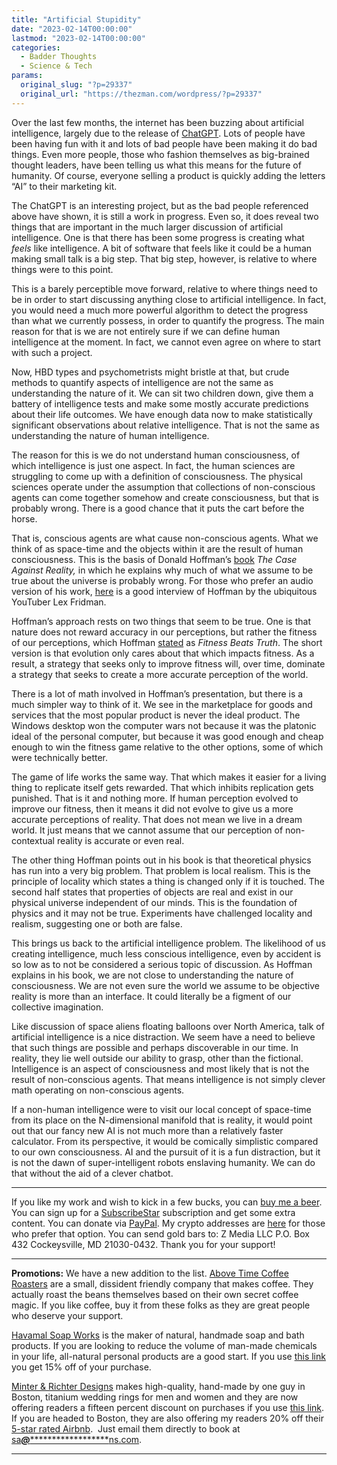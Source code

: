 ```yaml
---
title: "Artificial Stupidity"
date: "2023-02-14T00:00:00"
lastmod: "2023-02-14T00:00:00"
categories:
  - Badder Thoughts
  - Science & Tech
params:
  original_slug: "?p=29337"
  original_url: "https://thezman.com/wordpress/?p=29337"
---
```


Over the last few months, the internet has been buzzing about artificial
intelligence, largely due to the release of
<a href="https://openai.com/blog/chatgpt/" rel="noopener"
target="_blank">ChatGPT</a>. Lots of people have been having fun with it
and lots of bad people have been making it do bad things. Even more
people, those who fashion themselves as big-brained thought leaders,
have been telling us what this means for the future of humanity. Of
course, everyone selling a product is quickly adding the letters “AI” to
their marketing kit.

The ChatGPT is an interesting project, but as the bad people referenced
above have shown, it is still a work in progress. Even so, it does
reveal two things that are important in the much larger discussion of
artificial intelligence. One is that there has been some progress is
creating what *feels* like intelligence. A bit of software that feels
like it could be a human making small talk is a big step. That big step,
however, is relative to where things were to this point.

This is a barely perceptible move forward, relative to where things need
to be in order to start discussing anything close to artificial
intelligence. In fact, you would need a much more powerful algorithm to
detect the progress than what we currently possess, in order to quantify
the progress. The main reason for that is we are not entirely sure if we
can define human intelligence at the moment. In fact, we cannot even
agree on where to start with such a project.

Now, HBD types and psychometrists might bristle at that, but crude
methods to quantify aspects of intelligence are not the same as
understanding the nature of it. We can sit two children down, give them
a battery of intelligence tests and make some mostly accurate
predictions about their life outcomes. We have enough data now to make
statistically significant observations about relative intelligence. That
is not the same as understanding the nature of human intelligence.

The reason for this is we do not understand human consciousness, of
which intelligence is just one aspect. In fact, the human sciences are
struggling to come up with a definition of consciousness. The physical
sciences operate under the assumption that collections of non-conscious
agents can come together somehow and create consciousness, but that is
probably wrong. There is a good chance that it puts the cart before the
horse.

That is, conscious agents are what cause non-conscious agents. What we
think of as space-time and the objects within it are the result of human
consciousness. This is the basis of Donald Hoffman’s <a
href="https://www.amazon.com/Case-Against-Reality-Evolution-Truth/dp/0393254690"
rel="noopener" target="_blank">book</a> *The Case Against Reality,* in
which he explains why much of what we assume to be true about the
universe is probably wrong. For those who prefer an audio version of his
work, <a
href="https://youtube.com/watch?v=reYdQYZ9Rj4&amp;si=EnSIkaIECMiOmarE"
rel="noopener" target="_blank">here</a> is a good interview of Hoffman
by the ubiquitous YouTuber Lex Fridman.

Hoffman’s approach rests on two things that seem to be true. One is that
nature does not reward accuracy in our perceptions, but rather the
fitness of our perceptions, which Hoffman
<a href="http://cogsci.uci.edu/~ddhoff/FitnessBeatsTruth_apa_PBR.pdf"
rel="noopener" target="_blank">stated</a> as *Fitness Beats Truth*. The
short version is that evolution only cares about that which impacts
fitness. As a result, a strategy that seeks only to improve fitness
will, over time, dominate a strategy that seeks to create a more
accurate perception of the world.

There is a lot of math involved in Hoffman’s presentation, but there is
a much simpler way to think of it. We see in the marketplace for goods
and services that the most popular product is never the ideal product.
The Windows desktop won the computer wars not because it was the
platonic ideal of the personal computer, but because it was good enough
and cheap enough to win the fitness game relative to the other options,
some of which were technically better.

The game of life works the same way. That which makes it easier for a
living thing to replicate itself gets rewarded. That which inhibits
replication gets punished. That is it and nothing more. If human
perception evolved to improve our fitness, then it means it did not
evolve to give us a more accurate perceptions of reality. That does not
mean we live in a dream world. It just means that we cannot assume that
our perception of non-contextual reality is accurate or even real.

The other thing Hoffman points out in his book is that theoretical
physics has run into a very big problem. That problem is local realism.
This is the principle of locality which states a thing is changed only
if it is touched. The second half states that properties of objects are
real and exist in our physical universe independent of our minds. This
is the foundation of physics and it may not be true. Experiments have
challenged locality and realism, suggesting one or both are false.

This brings us back to the artificial intelligence problem. The
likelihood of us creating intelligence, much less conscious
intelligence, even by accident is so low as to not be considered a
serious topic of discussion. As Hoffman explains in his book, we are not
close to understanding the nature of consciousness. We are not even sure
the world we assume to be objective reality is more than an interface.
It could literally be a figment of our collective imagination.

Like discussion of space aliens floating balloons over North America,
talk of artificial intelligence is a nice distraction. We seem have a
need to believe that such things are possible and perhaps discoverable
in our time. In reality, they lie well outside our ability to grasp,
other than the fictional. Intelligence is an aspect of consciousness and
most likely that is not the result of non-conscious agents. That means
intelligence is not simply clever math operating on non-conscious
agents.

If a non-human intelligence were to visit our local concept of
space-time from its place on the N-dimensional manifold that is reality,
it would point out that our fancy new AI is not much more than a
relatively faster calculator. From its perspective, it would be
comically simplistic compared to our own consciousness. AI and the
pursuit of it is a fun distraction, but it is not the dawn of
super-intelligent robots enslaving humanity. We can do that without the
aid of a clever chatbot.

------------------------------------------------------------------------

If you like my work and wish to kick in a few bucks, you can
<a href="https://www.buymeacoffee.com/mujolulu" rel="noopener"
target="_blank">buy me a beer</a>. You can sign up for a
<a href="https://www.subscribestar.com/the-z-blog" rel="noopener"
target="_blank">SubscribeStar</a> subscription and get some extra
content. You can donate via <a
href="https://www.paypal.com/donate/?cmd=_s-xclick&amp;hosted_button_id=UDAS2Q8JYA6CN&amp;source=url"
rel="noopener" target="_blank">PayPal</a>. My crypto addresses are
<a href="https://thezman.com/wordpress/?page_id=22713" rel="noopener"
target="_blank">here</a> for those who prefer that option. You can send
gold bars to: Z Media LLC P.O. Box 432 Cockeysville, MD 21030-0432.
Thank you for your support!

------------------------------------------------------------------------

**Promotions:** We have a new addition to the list.
<a href="https://abovetimecoffee.com/" rel="noopener"
target="_blank">Above Time Coffee Roasters</a> are a small, dissident
friendly company that makes coffee. They actually roast the beans
themselves based on their own secret coffee magic. If you like coffee,
buy it from these folks as they are great people who deserve your
support.

<a href="https://havamalsoapworks.com/" rel="noopener"
target="_blank">Havamal Soap Works</a> is the maker of natural, handmade
soap and bath products. If you are looking to reduce the volume of
man-made chemicals in your life, all-natural personal products are a
good start. If you use
<a href="https://havamalsoapworks.com/discount/ZMAN" rel="noopener"
target="_blank">this link</a> you get 15% off of your purchase.

<a href="https://www.minterandrichterdesigns.com/"
rel="noreferrer nofollow noopener" target="_blank">Minter &amp; Richter
Designs</a> makes high-quality, hand-made by one guy in Boston, titanium
wedding rings for men and women and they are now offering readers a
fifteen percent discount on purchases if you use
<a href="https://www.minterandrichterdesigns.com/discount/ZMAN"
rel="noreferrer nofollow noopener" target="_blank">this link</a>.
<span class="highlight"><span class="colour"><span class="font"><span class="size">If
you are headed to Boston, they are also offering my readers 20% off
their <a
href="https://www.airbnb.com/users/7988017/listings?user_id=7988017&amp;s=3"
rel="noopener noreferrer" target="_blank">5-star rated Airbnb</a>.  Just
email them directly to book at
<a href="mailto:sa***@*********************ns.com"
data-original-string="Vgw44QnTis6/H/lvDARVRg==cb70ZurHOJ56lZUkw6rUUsOSKwtdEPcCdXv4KlY9LVR2yVvZnWwqJA1ijWdoj2l/DGW"><span
class="apbct-email-encoder"
data-original-string="aZ49TvES9xbITJpxu3ubnA==cb7eRvxhQwOh6QL538+Xt9lu7JgxLlN8KOLpildQSzeGepPm05KYnsBuBi9zX9Tl/vs"
title="This contact has been encoded by Anti-Spam by CleanTalk. Click to decode. To finish the decoding make sure that JavaScript is enabled in your browser.">sa<span
class="apbct-blur">***</span>@<span
class="apbct-blur">*********************</span>ns.com</span></a>.</span></span></span></span>

------------------------------------------------------------------------

